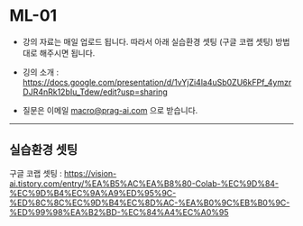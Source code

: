 # ML-01

- 강의 자료는 매일 업로드 됩니다. 따라서 아래 실습환경 셋팅 (구글 코랩 셋팅) 방법대로 해주시면 됩니다.

- 깅의 소개 : https://docs.google.com/presentation/d/1vYjZi4la4uSb0ZU6kFPf_4ymzrDJR4nRk12bIu_Tdew/edit?usp=sharing

- 질문은 이메일 macro@prag-ai.com 으로 받습니다.

---

## 실습환경 셋팅 

구글 코랩 셋팅 : https://vision-ai.tistory.com/entry/%EA%B5%AC%EA%B8%80-Colab-%EC%9D%84-%EC%9D%B4%EC%9A%A9%ED%95%9C-%ED%8C%8C%EC%9D%B4%EC%8D%AC-%EA%B0%9C%EB%B0%9C-%ED%99%98%EA%B2%BD-%EC%84%A4%EC%A0%95




